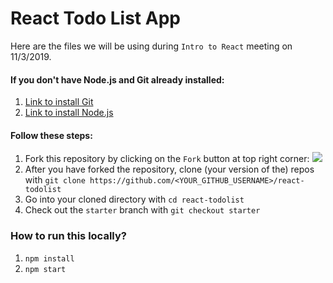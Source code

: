 # React Todo List App
Here are the files we will be using during `Intro to React` meeting on 11/3/2019.
#### If you don't have Node.js and Git already installed:
1. [Link to install Git](https://git-scm.com/downloads)
2. [Link to install Node.js](https://nodejs.org/en/)

#### Follow these steps:
1. Fork this repository by clicking on the `Fork` button at top right corner:
![](img/screenshot.jpg)
2. After you have forked the repository, clone (your version of the) repos with
`git clone https://github.com/<YOUR_GITHUB_USERNAME>/react-todolist`
3. Go into your cloned directory with
`cd react-todolist`
4. Check out the `starter` branch with
`git checkout starter`
### How to run this locally?

1. ```npm install```
2. ```npm start```